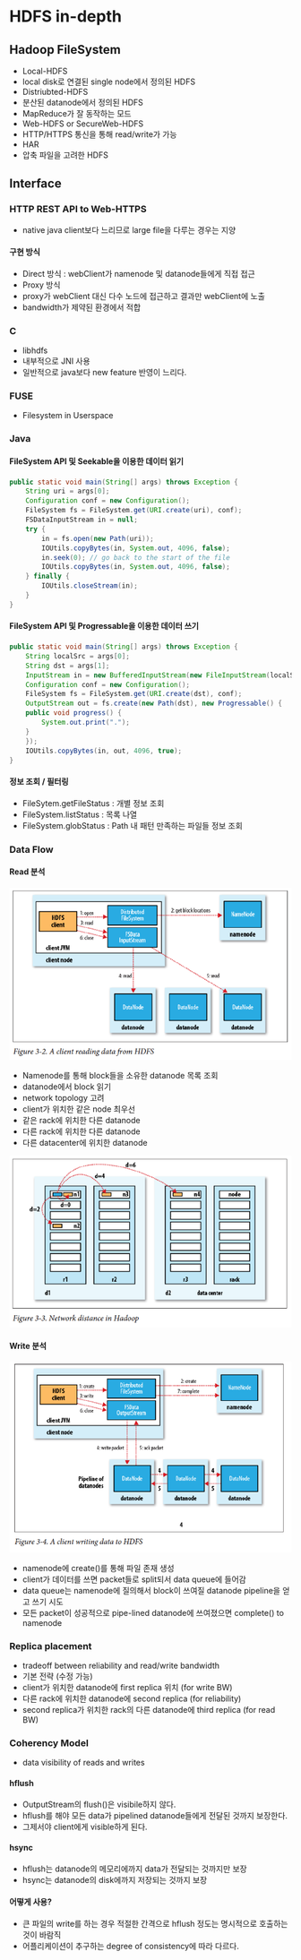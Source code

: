 # HDFS in-depth

## Hadoop FileSystem
* Local-HDFS
 * local disk로 연결된 single node에서 정의된 HDFS
* Distriubted-HDFS
 * 분산된 datanode에서 정의된 HDFS
 * MapReduce가 잘 동작하는 모드
* Web-HDFS or SecureWeb-HDFS
 * HTTP/HTTPS 통신을 통해 read/write가 가능
* HAR
 * 압축 파일을 고려한 HDFS


## Interface
### HTTP REST API to Web-HTTPS
* native java client보다 느리므로 large file을 다루는 경우는 지양

#### 구현 방식
* Direct 방식 : webClient가 namenode 및 datanode들에게 직접 접근
* Proxy 방식
 * proxy가 webClient 대신 다수 노드에 접근하고 결과만 webClient에 노출
 * bandwidth가 제약된 환경에서 적합

### C
* libhdfs
* 내부적으로 JNI 사용
* 일반적으로 java보다 new feature 반영이 느리다.

### FUSE
* Filesystem in Userspace

### Java
#### FileSystem API 및 Seekable을 이용한 데이터 읽기
```java
public static void main(String[] args) throws Exception {
	String uri = args[0];
	Configuration conf = new Configuration();
	FileSystem fs = FileSystem.get(URI.create(uri), conf);
	FSDataInputStream in = null;
	try {
		in = fs.open(new Path(uri));
		IOUtils.copyBytes(in, System.out, 4096, false);
		in.seek(0); // go back to the start of the file
		IOUtils.copyBytes(in, System.out, 4096, false);
	} finally {
		IOUtils.closeStream(in);
	}
}
```

#### FileSystem API 및 Progressable을 이용한 데이터 쓰기
```java
public static void main(String[] args) throws Exception {
	String localSrc = args[0];
	String dst = args[1];
	InputStream in = new BufferedInputStream(new FileInputStream(localSrc));
	Configuration conf = new Configuration();
	FileSystem fs = FileSystem.get(URI.create(dst), conf);
	OutputStream out = fs.create(new Path(dst), new Progressable() {
	public void progress() {
		System.out.print(".");
	}
	});
	IOUtils.copyBytes(in, out, 4096, true);
}
```


#### 정보 조회 / 필터링
* FileSytem.getFileStatus : 개별 정보 조회
* FileSystem.listStatus : 목록 나열
* FileSystem.globStatus : Path 내 패턴 만족하는 파일들 정보 조회

### Data Flow
#### Read 분석

![hadoop_mapreduce_2](https://github.com/hoondori/TIL/blob/master/images/hadoop_hdfs_1.png)

* Namenode를 통해 block들을 소유한 datanode 목록 조회
* datanode에서 block 읽기
* network topology 고려
 * client가 위치한 같은 node 최우선
 * 같은 rack에 위치한 다른 datanode
 * 다른 rack에 위치한 다른 datanode
 * 다른 datacenter에 위치한 datanode

![hadoop_mapreduce_2](https://github.com/hoondori/TIL/blob/master/images/hadoop_hdfs_2.png)


#### Write 분석

![hadoop_mapreduce_2](https://github.com/hoondori/TIL/blob/master/images/hadoop_hdfs_3.png)

* namenode에 create()를 통해 파일 존재 생성
* client가 데이터를 쓰면 packet들로 split되서 data queue에 들어감
* data queue는 namenode에 질의해서 block이 쓰여질 datanode pipeline을 얻고 쓰기 시도
* 모든 packet이 성공적으로 pipe-lined datanode에 쓰여졌으면 complete() to namenode


### Replica placement
* tradeoff between reliability and read/write bandwidth
* 기본 전략 (수정 가능)
 * client가 위치한 datanode에 first replica 위치 (for write BW)
 * 다른 rack에 위치한 datanode에 second replica (for reliability)
 * second replica가 위치한 rack의 다른 datanode에 third replica (for read BW)

### Coherency Model
* data visibility of reads and writes

#### hflush
* OutputStream의 flush()은 visibile하지 않다.
* hflush를 해야 모든 data가 pipelined datanode들에게 전달된 것까지 보장한다.
* 그제서야 client에게 visible하게 된다.

#### hsync
* hflush는 datanode의 메모리에까지 data가 전달되는 것까지만 보장
* hsync는 datanode의 disk에까지 저장되는 것까지 보장

#### 어떻게 사용?
* 큰 파일의 write를 하는 경우 적절한 간격으로 hflush 정도는 명시적으로 호출하는 것이 바람직
* 어플리케이션이 추구하는 degree of consistency에 따라 다르다.
















